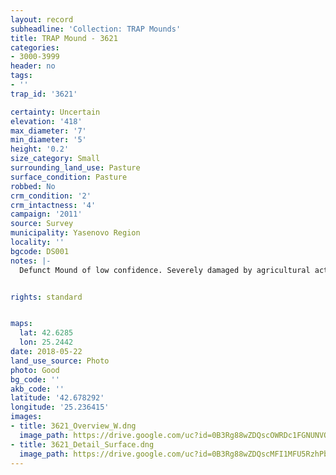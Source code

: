```yaml
---
layout: record
subheadline: 'Collection: TRAP Mounds'
title: TRAP Mound - 3621
categories:
- 3000-3999
header: no
tags:
- ''
trap_id: '3621'

certainty: Uncertain
elevation: '418'
max_diameter: '7'
min_diameter: '5'
height: '0.2'
size_category: Small
surrounding_land_use: Pasture
surface_condition: Pasture
robbed: No
crm_condition: '2'
crm_intactness: '4'
campaign: '2011'
source: Survey
municipality: Yasenovo Region
locality: ''
bgcode: DS001
notes: |-
  Defunct Mound of low confidence. Severely damaged by agricultural activity.


rights: standard


maps:
  lat: 42.6285
  lon: 25.2442
date: 2018-05-22
land_use_source: Photo
photo: Good
bg_code: ''
akb_code: ''
latitude: '42.678292'
longitude: '25.236415'
images:
- title: 3621_Overview_W.dng
  image_path: https://drive.google.com/uc?id=0B3Rg88wZDQscOWRDc1FGNUNVOEU
- title: 3621_Detail_Surface.dng
  image_path: https://drive.google.com/uc?id=0B3Rg88wZDQscMFI1MFU5RzhPbGM
---
```

